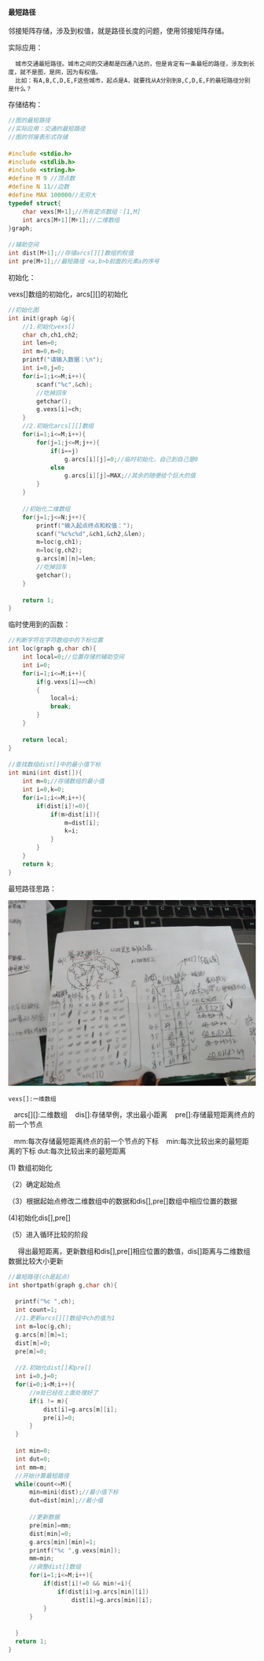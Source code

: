 
#### 最短路径

邻接矩阵存储，涉及到权值，就是路径长度的问题，使用邻接矩阵存储。

实际应用：

      城市交通最短路径。城市之间的交通都是四通八达的，但是肯定有一条最短的路径，涉及到长度，就不是图，是网，因为有权值。
      比如：有A,B,C,D,E,F这些城市，起点是A，就要找从A分别到B,C,D,E,F的最短路径分别是什么？


存储结构：

```c
//图的最短路径
//实际应用：交通的最短路径
//图的邻接表形式存储

#include <stdio.h>
#include <stdlib.h>
#include <string.h>
#define M 9 //顶点数
#define N 11//边数
#define MAX 100000//无穷大
typedef struct{
	char vexs[M+1];//所有定点数组：[1,M]
	int arcs[M+1][M+1];//二维数组
}graph;

//辅助空间
int dist[M+1];//存储arcs[][]数组的权值
int pre[M+1];//最短路径 <a,b>b前面的元素a的序号
```

初始化：

vexs[]数组的初始化，arcs[][]的初始化

```c
//初始化图
int init(graph &g){
	//1.初始化vexs[]
	char ch,ch1,ch2;
	int len=0;
	int m=0,n=0;
	printf("请输入数据：\n");
	int i=0,j=0;
	for(i=1;i<=M;i++){
		scanf("%c",&ch);
		//吃掉回车
		getchar();
		g.vexs[i]=ch;
	}
	//2.初始化arcs[][]数组
	for(i=1;i<=M;i++){
		for(j=1;j<=M;j++){
			if(i==j)
				g.arcs[i][j]=0;//临时初始化，自己到自己是0
			else 
				g.arcs[i][j]=MAX;//其余的随便给个巨大的值
		}
	}
	
	//初始化二维数组
	for(j=1;j<=N;j++){
		printf("输入起点终点和权值：");
		scanf("%c%c%d",&ch1,&ch2,&len);
		m=loc(g,ch1);
		n=loc(g,ch2);
		g.arcs[m][n]=len;
		//吃掉回车
		getchar();
	}
	
	return 1;
}
```
临时使用到的函数：

```c
//判断字符在字符数组中的下标位置
int loc(graph g,char ch){
	int local=0;//位置存储的辅助空间
	int i=0;
	for(i=1;i<=M;i++){
		if(g.vexs[i]==ch)
		{
			local=i;
			break;
		}
	}

	return local;
}

//查找数组dist[]中的最小值下标
int mini(int dist[]){
	int m=0;//存储数组的最小值
	int i=0,k=0;
	for(i=1;i<=M;i++){
		if(dist[i]!=0){
			if(m>dist[i]){
				m=dist[i];
				k=i;
			}
		}
	}
	return k;
}
```

最短路径思路：

![pic](pic/25.jpg)


    vexs[]:一维数组
    arcs[][]:二维数组
    dis[]:存储举例，求出最小距离
    pre[]:存储最短距离终点的前一个节点
    
    mm:每次存储最短距离终点的前一个节点的下标
    min:每次比较出来的最短距离的下标
    dut:每次比较出来的最短距离
    
 (1) 数组初始化
 
 （2）确定起始点
 
 （3）根据起始点修改二维数组中的数据和dis[],pre[]数组中相应位置的数据
 
 (4)初始化dis[],pre[]
 
 （5）进入循环比较的阶段
 
      得出最短距离，更新数组和dis[],pre[]相应位置的数值，dis[]距离与二维数组数据比较大小更新
      
  ```c
  //最短路径(ch是起点)
int shortpath(graph g,char ch){

	printf("%c ",ch);
	int count=1;
	//1.更新arcs[][]数组中ch的值为1
	int m=loc(g,ch);
	g.arcs[m][m]=1;
	dist[m]=0;
	pre[m]=0;

	//2.初始化dist[]和pre[]
	int i=0,j=0;
	for(i=0;i<M;i++){
		//m处已经在上面处理好了
		if(i != m){
			dist[i]=g.arcs[m][i];
			pre[i]=0;
		}	
	}

	int min=0;
	int dut=0;
	int mm=m;
	//开始计算最短路径
	while(count<=M){
		min=mini(dist);//最小值下标
		dut=dist[min];//最小值

		//更新数据
		pre[min]=mm;
		dist[min]=0;
		g.arcs[min][min]=1;
		printf("%c ",g.vexs[min]);
		mm=min;
		//调整dist[]数组
		for(i=1;i<=M;i++){
			if(dist[i]!=0 && min!=i){
				if(dist[i]>g.arcs[min][i])
					dist[i]=g.arcs[min][i];
			}
		}

	}
	return 1;
}
  ```
